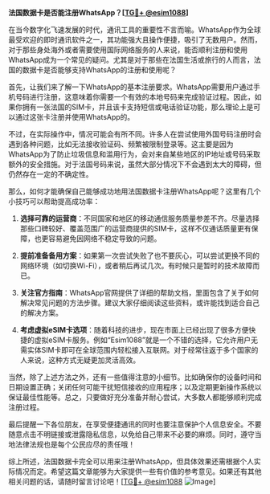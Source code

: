 **法国数据卡是否能注册WhatsApp？[[TG💪+ @esim1088](https://t.me/s/esim1088)]**

在当今数字化飞速发展的时代，通讯工具的重要性不言而喻。WhatsApp作为全球最受欢迎的即时通讯软件之一，其功能强大且操作便捷，吸引了无数用户。然而，对于那些身处海外或者需要使用国际网络服务的人来说，能否顺利注册和使用WhatsApp成为一个常见的疑问。尤其是对于那些在法国生活或旅行的人而言，法国的数据卡是否能够支持WhatsApp的注册和使用呢？

首先，让我们来了解一下WhatsApp的基本注册要求。WhatsApp需要用户通过手机号码进行注册，这意味着你需要一个有效的本地号码来完成验证过程。因此，如果你拥有一张法国的SIM卡，并且该卡支持短信或电话验证功能，那么理论上是可以通过这张卡注册并使用WhatsApp的。

不过，在实际操作中，情况可能会有所不同。许多人在尝试使用外国号码注册时会遇到各种问题，比如无法接收验证码、频繁被限制登录等。这主要是因为WhatsApp为了防止垃圾信息和滥用行为，会对来自某些地区的IP地址或号码采取额外的安全措施。对于法国号码来说，虽然大部分情况下不会遇到太大的障碍，但仍然存在一定的不确定性。

那么，如何才能确保自己能够成功地用法国数据卡注册WhatsApp呢？这里有几个小技巧可以帮助提高成功率：

1. **选择可靠的运营商**：不同国家和地区的移动通信服务质量参差不齐。尽量选择那些口碑较好、覆盖范围广的运营商提供的SIM卡，这样不仅通话质量更有保障，也更容易避免因网络不稳定导致的问题。

2. **提前准备备用方案**：如果第一次尝试失败了也不要灰心，可以尝试更换不同的网络环境（如切换Wi-Fi），或者稍后再试几次。有时候只是暂时的技术故障而已。

3. **关注官方指南**：WhatsApp官网提供了详细的帮助文档，里面包含了关于如何解决常见问题的方法步骤。建议大家仔细阅读这些资料，或许能找到适合自己的解决方案。

4. **考虑虚拟eSIM卡选项**：随着科技的进步，现在市面上已经出现了很多方便快捷的虚拟eSIM卡服务。例如“Esim1088”就是一个不错的选择，它允许用户无需实体SIM卡即可在全球范围内轻松接入互联网。对于经常往返于多个国家的人来说，这种方式无疑更加灵活高效。

当然，除了上述方法之外，还有一些值得注意的小细节。比如确保你的设备时间和日期设置正确；关闭任何可能干扰短信接收的应用程序；以及定期更新操作系统以保证最佳性能等。总之，只要做好充分准备并耐心尝试，大多数人都能够顺利完成注册过程。

最后提醒一下各位朋友，在享受便捷通讯的同时也要注意保护个人信息安全。不要随意点击不明链接或泄露隐私信息，以免给自己带来不必要的麻烦。同时，遵守当地法律法规也是每个公民应尽的责任哦！

综上所述，法国数据卡完全可以用来注册WhatsApp，但具体效果还需根据个人实际情况而定。希望这篇文章能够为大家提供一些有价值的参考意见。如果还有其他相关问题的话，请随时留言讨论吧！[[TG💪+ @esim1088](https://t.me/s/esim1088) ![Image](https://i.postimg.cc/4NQfJmqS/Snipaste-2025-05-13-00-14-12.png)]